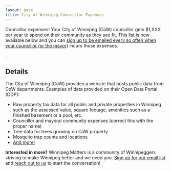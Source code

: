 ```yaml
---
layout: page
title: City of Winnipeg Councillor Expenses
---
```


Councillor expenses! Your City of Winnipeg (CoW) councillor gets $1,XXX per year to spend on their community as they see fit. This list is now available below and you can [sign up to be emailed every so often when your councillor (or the mayor)]() incurs those expenses.

<insert button with call-to-action to sign up for the email list>

<insert table of councillor expenses>.

## Details

The City of Winnipeg (CoW) provides a website that hosts public data from CoW departments. Examples of data provided on their Open Data Portal (ODP):

* Raw property tax data for all public and private properties in Winnipeg such as the assessed value, square footage, amenities such as a finished basement or a pool, etc.
* Councillor and mayoral community expenses (correct this with the proper name)
* Tree data for trees growing on CoW property
* Mosquito trap counts and locations
* [And more!](https://data.winnipeg.ca)

**Interested in more?** Winnipeg Matters is a community of Winnipeggers striving to make Winnipeg better and we need you. [Sign up for our email list]() and [reach out to us](winnipegmatterscontact@gmail.com) to start the conversation!
